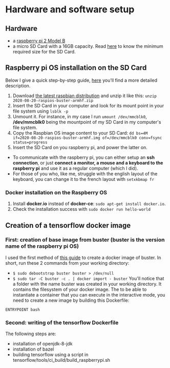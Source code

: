# Hardware and software setup
## Hardware
- a [raspberry pi 2 Model B](https://www.raspberrypi.org/products/raspberry-pi-2-model-b/)
- a micro SD Card with a 16GB capacity. Read [here](https://www.raspberrypi.org/documentation/installation/sd-cards.md) to know the minimum required size for the SD Card.

## Raspberry pi OS installation on the SD Card
Below I give a quick step-by-step guide, [here](https://www.raspberrypi.org/documentation/installation/installing-images/) you'll find a more detailed description.
1. Download [the latest raspbian distribution](https://www.raspberrypi.org/downloads/raspberry-pi-os/) and unzip it like this: `unzip 2020-08-20-raspios-buster-armhf.zip`
2. Insert the SD Card in your computer and look for its mount point in your file system using `lsblk -p`
3. Unmount it. For instance, in my case I run `umount /dev/mmcblk0`, **/dev/mmcblk0** being the mountpoint of my SD Card in my computer's file system.
4. Copy the Raspbian OS image content to your SD Card: `dd bs=4M if=2020-08-20-raspios-buster-armhf.img of=/dev/mmcblk0 conv=fsync status=progress`
5. Insert the SD Card on you raspberry pi, and power the latter on.
- To communicate with the raspberry pi, you can either setup an **ssh connection**, or just **connect a monitor, a mouse and a keyboard to the raspberry pi** and use it as a regular computer (which I did).
- For those of you who, like me, struggle with the english layout of the keyboard, you can change it to the french layout with `setxkbmap fr`

### Docker installation on the Raspberry OS
1. Install **docker.io** instead of **docker-ce**: `sudo apt-get install docker.io`.
2. Check the installation success with `sudo docker run hello-world`

## Creation of a tensorflow docker image
### First: creation of base image from buster (buster is the version name of the raspberry pi OS)
I used the first method of [this guide](https://docs.docker.com/develop/develop-images/baseimages/) to create a docker image of buster.
In short, run these 2 commands from your working directory:
- `$ sudo debootstrap buster buster > /dev/null`
- `$ sudo tar -C buster -c . | docker import - buster`
You'll notice that a folder with the name buster was created in your working directory. It contains the filesystem of your docker image.
The to be able to instantiate a container that you can execute in the interactive mode, you need to create a new image by building this Dockerfile:
```FROM buster
ENTRYPOINT bash
```
### Second: writing of the tensorflow Dockerfile
The following steps are:
- installation of openjdk-8-jdk
- installation of bazel
- building tensorflow using a script in tensorflow/tools/ci_build/build_raspberrypi.sh
